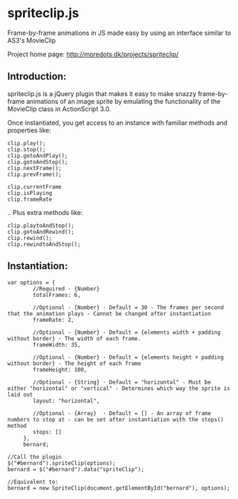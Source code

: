 spriteclip.js
====

Frame-by-frame animations in JS made easy by using an interface similar to AS3's MovieClip


Project home page: http://moredots.dk/projects/spriteclip/


Introduction:
-------------
spriteclip.js is a jQuery plugin that makes it easy to make snazzy frame-by-frame animations of an image sprite by emulating the functionality of the MovieClip class in ActionScript 3.0. 

Once instantiated, you get access to an instance with familiar methods and properties like:

	clip.play();
	clip.stop();
	clip.gotoAndPlay();
	clip.gotoAndStop();
	clip.nextFrame();
	clip.prevFrame();

	clip.currentFrame
	clip.isPlaying
	clip.frameRate


.. Plus extra methods like:

	clip.playtoAndStop();
	clip.gotoAndRewind();
	clip.rewind();
	clip.rewindtoAndStop();


Instantiation:
-----------
	var options = {
	        //Required - {Number}
	        totalFrames: 6,
	 
	        //Optional - {Number} - Default = 30 - The frames per second that the animation plays - Cannot be changed after instantiation
	        frameRate: 2,
	 
	        //Optional - {Number} - Default = {elements width + padding without border} - The width of each frame.
	        frameWidth: 35,
	 
	        //Optional - {Number} - Default = {elements height + padding without border} - The height of each frame
	        frameHeight: 100,
	 
	        //Optional - {String} - Default = "horizontal" - Must be either "horizontal" or "vertical" - Determines which way the sprite is laid out
	        layout: "horizontal",
	 
	        //Optional - {Array}  - Default = [] - An array of frame numbers to stop at - can be set after instantiation with the stops() method
	        stops: []
	     },
	     bernard;
	 
	//Call the plugin
	$("#bernard").spriteClip(options);
	bernard = $("#bernard").data("spriteClip");
	 
	//Equivalent to:
	bernard = new SpriteClip(document.getElementById("bernard"), options);